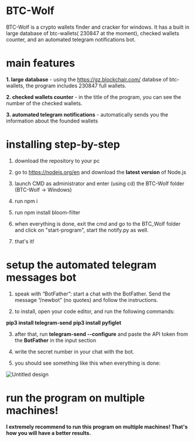 # BTC-Wolf
BTC-Wolf is a crypto wallets finder and cracker for windows. It has a built in large database of btc-wallets( 230847 at the moment), checked wallets counter, and an automated telegram notifications bot.



# main features

<b>1. large database</b> - using the https://gz.blockchair.com/ databse of btc-wallets, the program includes 230847 full wallets.


<b>2. checked wallets counter</b> - in the title of the program, you can see the number of the checked wallets.


<b>3. automated telegram notifications</b> - automatically sends you the information about the founded wallets



# installing step-by-step

1. download the repository to your pc

2. go to https://nodejs.org/en and download the <b>latest version</b> of Node.js

3. launch CMD as administrator and enter (using cd) the BTC-Wolf folder (BTC-Wolf -> Windows)

4. run npm i

5. run npm install bloom-filter

6. when everything is done, exit the cmd and go to the BTC_Wolf folder and click on "start-program", start the notify.py as well.

7. that's it!



# setup the automated telegram messages bot

1. speak with “BotFather”: 
start a chat with the BotFather. Send the message “/newbot” (no quotes) and follow the instructions.

2. to install, open your code editor, and run the following commands:

<b>pip3 install telegram-send</b>
<b>pip3 install pyfiglet</b>


3. after that, run <b>telegram-send --configure</b> and paste the API token from the <b>BotFather</b> in the input section

4. write the secret number in your chat with the bot.

5. you should see something like this when everything is done:

![Untitled design](https://user-images.githubusercontent.com/65309980/227735550-d3e5b1d6-f932-45ba-9bed-4b940a94e6a8.png)



# run the program on multiple machines!

<b>I extremely recommend to run this program on multiple machines! That's how you will have a better results. </b>
